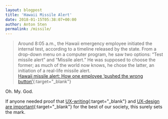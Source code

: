 ```yaml
---
layout: blogpost
title: 'Hawaii Missile Alert'
date: 2018-01-15T05:38:07+00:00
author: Anton Sten
permalink: /missile/
---
```


>Around 8:05 a.m., the Hawaii emergency employee initiated the internal test, according to a timeline released by the state. From a drop-down menu on a computer program, he saw two options: “Test missile alert” and “Missile alert.” He was supposed to choose the former; as much of the world now knows, he chose the latter, an initiation of a real-life missile alert.<br />
[Hawaii missile alert: How one employee ‘pushed the wrong button’](https://www.washingtonpost.com/news/post-nation/wp/2018/01/14/hawaii-missile-alert-how-one-employee-pushed-the-wrong-button-and-caused-a-wave-of-panic/?utm_term=.be58ed5765d0){:target="_blank"}

Oh. My. God. 

If anyone needed proof that [UX-writing](https://antonsten.com/designers-write/){:target="_blank"} and [UX-design are important](https://antonsten.com/why-user-experiences-matter/){:target="_blank"} for the best of our society, this surely sets the mark. 